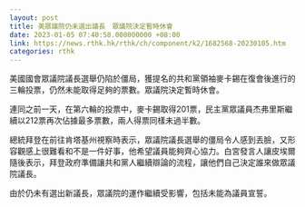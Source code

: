 ```yaml
---
layout: post
title: 美眾議院仍未選出議長　眾議院決定暫時休會
date: 2023-01-05 07:40:58.000000000 +08:00
link: https://news.rthk.hk/rthk/ch/component/k2/1682568-20230105.htm
categories: rthk
---
```


美國國會眾議院議長選舉仍陷於僵局，獲提名的共和黨領袖麥卡錫在復會後進行的三輪投票，仍然未能取得足夠的票數。眾議院決定暫時休會。

連同之前一天，在第六輪的投票中，麥卡錫取得201票，民主黨眾議員杰弗里斯繼續以212票再次佔據最多票數，兩人得票同樣未過半數。

總統拜登在前往肯塔基州視察時表示，眾議院議長選舉的僵局令人感到丟臉，又形容觀感上很難看和不是一件好事，他希望議員能夠齊心協力。白宮發言人讓皮埃爾隨後表示，拜登政府準備讓共和黨人繼續辯論的流程，讓他們自己決定誰來做眾議院議長。

由於仍未有選出新議長，眾議院的運作繼續受影響，包括未能為議員宣誓。
